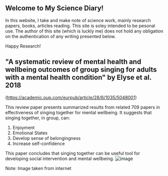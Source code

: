 ## Welcome to My Science Diary!

In this website, I take and make note of science work, mainly research papers, books, articles reading. This site is soley intended to be pesonal use. The author of this site (which is luckly me) does not hold any obligation on the authentication of any writing presented below. 

Happy Research!

## "A systematic review of mental health and wellbeing outcomes of group singing for adults with a mental health condition" by Elyse et al. 2018
(https://academic.oup.com/eurpub/article/28/6/1035/5048001)

This review paper presents summarized results from related 709 papers in effectiveness of singing together for mental wellbeing. It suggests that singing together,
in group, can:
1. Enjoyment
2. Emotional States
3. Develop sense of belongingness
4. Increase self-confidence

This paper concludes that singing together can be useful tool for developing social intervention and mental wellbeing.
![image](https://user-images.githubusercontent.com/60503935/172506244-cf804525-c34f-4b7d-9e13-9c8ee1f14b87.png)

Note: Image taken from internet





